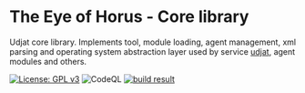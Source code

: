 # The Eye of Horus - Core library

Udjat core library. Implements tool, module loading, agent management, xml parsing and operating system abstraction layer used by service [udjat](../../../udjat), agent modules and others.

[![License: GPL v3](https://img.shields.io/badge/License-GPL%20v3-blue.svg)](https://www.gnu.org/licenses/gpl-3.0)
![CodeQL](https://github.com/PerryWerneck/libudjat/workflows/CodeQL/badge.svg?branch=master)
[![build result](https://build.opensuse.org/projects/home:PerryWerneck:udjat/packages/libudjat/badge.svg?type=percent)](https://build.opensuse.org/package/show/home:PerryWerneck:udjat/libudjat)

